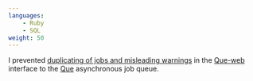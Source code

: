 ```yaml
---
languages:
    - Ruby
    - SQL
weight: 50
---
```


I prevented [duplicating of jobs and misleading warnings][pr] in the
[Que-web][que_web] interface to the [Que][que] asynchronous job queue.

[que]: https://github.com/chanks/que
[que_web]: https://github.com/statianzo/que-web
[pr]: https://github.com/statianzo/que-web/pull/28
